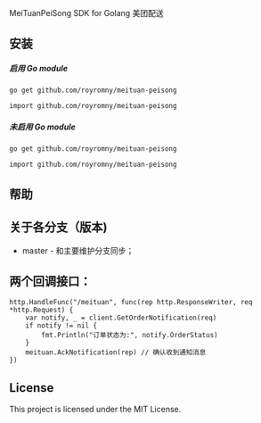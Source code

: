 MeiTuanPeiSong SDK for Golang
美团配送

## 安装
##### 启用 Go module

```
go get github.com/royromny/meituan-peisong
```

```
import github.com/royromny/meituan-peisong
```

##### 未启用 Go module

```
go get github.com/royromny/meituan-peisong
```

```
import github.com/royromny/meituan-peisong
```

## 帮助

## 关于各分支（版本)

* master - 和主要维护分支同步；

## 两个回调接口：
```
http.HandleFunc("/meituan", func(rep http.ResponseWriter, req *http.Request) {
	var notify, _ = client.GetOrderNotification(req)
	if notify != nil {
		fmt.Println("订单状态为:", notify.OrderStatus)
	}
	meituan.AckNotification(rep) // 确认收到通知消息
})
```

## License
This project is licensed under the MIT License.
